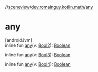 //[sceneview](../../index.md)/[dev.romainguy.kotlin.math](index.md)/[any](any.md)

# any

[androidJvm]\
inline fun [any](any.md)(v: [Bool2](-bool2/index.md)): [Boolean](https://kotlinlang.org/api/latest/jvm/stdlib/kotlin/-boolean/index.html)

inline fun [any](any.md)(v: [Bool3](-bool3/index.md)): [Boolean](https://kotlinlang.org/api/latest/jvm/stdlib/kotlin/-boolean/index.html)

inline fun [any](any.md)(v: [Bool4](-bool4/index.md)): [Boolean](https://kotlinlang.org/api/latest/jvm/stdlib/kotlin/-boolean/index.html)
